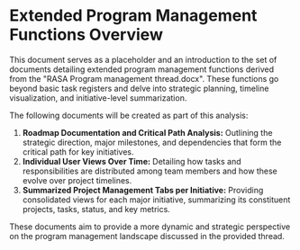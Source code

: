 # Extended Program Management Functions Overview

This document serves as a placeholder and an introduction to the set of documents detailing extended program management functions derived from the "RASA Program management thread.docx". These functions go beyond basic task registers and delve into strategic planning, timeline visualization, and initiative-level summarization.

The following documents will be created as part of this analysis:

1.  **Roadmap Documentation and Critical Path Analysis:** Outlining the strategic direction, major milestones, and dependencies that form the critical path for key initiatives.
2.  **Individual User Views Over Time:** Detailing how tasks and responsibilities are distributed among team members and how these evolve over project timelines.
3.  **Summarized Project Management Tabs per Initiative:** Providing consolidated views for each major initiative, summarizing its constituent projects, tasks, status, and key metrics.

These documents aim to provide a more dynamic and strategic perspective on the program management landscape discussed in the provided thread.
